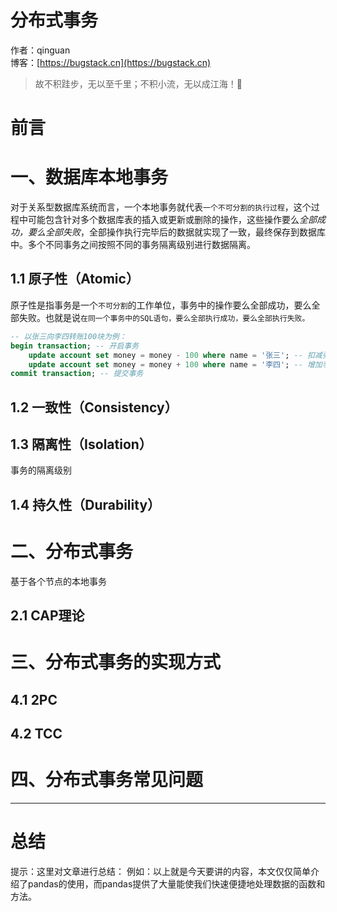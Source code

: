 # 分布式事务

作者：qinguan
<br/>博客：[https://bugstack.cn](https://bugstack.cn)

> 故不积跬步，无以至千里；不积小流，无以成江海！🌻

# 前言


# 一、数据库本地事务

对于关系型数据库系统而言，一个本地事务就代表`一个不可分割的执行过程`，这个过程中可能包含针对多个数据库表的插入或更新或删除的操作，这些操作要么*全部成功，要么全部失败*，全部操作执行完毕后的数据就实现了一致，最终保存到数据库中。多个不同事务之间按照不同的事务隔离级别进行数据隔离。

## 1.1 原子性（Atomic）
原子性是指事务是一个`不可分割`的工作单位，事务中的操作要么全部成功，要么全部失败。也就是说`在同一个事务中的SQL语句，要么全部执行成功，要么全部执行失败。`
```sql
-- 以张三向李四转账100块为例：
begin transaction; -- 开启事务
    update account set money = money - 100 where name = '张三'; -- 扣减张三账户100块
    update account set money = money + 100 where name = '李四'; -- 增加李四账户100块
commit transaction; -- 提交事务

```

## 1.2 一致性（Consistency）

## 1.3 隔离性（Isolation）

事务的隔离级别

## 1.4 持久性（Durability）

# 二、分布式事务
 基于各个节点的本地事务

 ## 2.1 CAP理论


# 三、分布式事务的实现方式

## 4.1 2PC

## 4.2 TCC

# 四、分布式事务常见问题
---

# 总结
提示：这里对文章进行总结：
例如：以上就是今天要讲的内容，本文仅仅简单介绍了pandas的使用，而pandas提供了大量能使我们快速便捷地处理数据的函数和方法。
